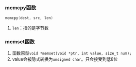 ### memcpy函数
```c
memcpy(dest, src, len)
```
1. `len`：指的是字节数

### memset函数
1.  函数原型`void *memset(void *ptr, int value, size_t num);`
2. value会被隐式转换为`unsigned char`。只会接受到低8位